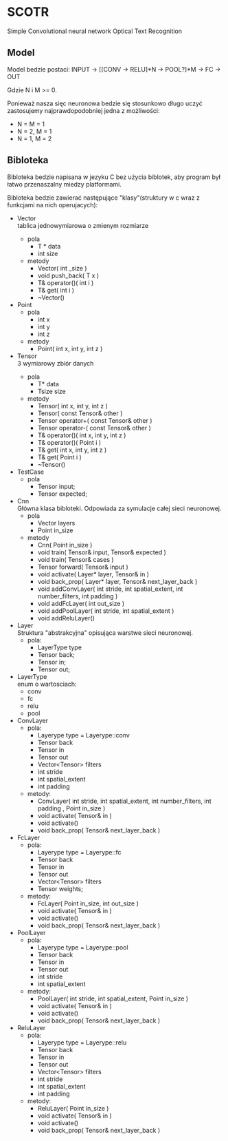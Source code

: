 # SCOTR
Simple Convolutional neural network Optical Text Recognition

## Model

Model bedzie postaci:
INPUT -> [[CONV -> RELU]*N -> POOL?]*M -> FC -> OUT

Gdzie N i M >= 0.

Ponieważ nasza sięc neuronowa bedzie się stosunkowo długo uczyć zastosujemy najprawdopodobniej jedna z możliwości:
* N = M = 1
* N = 2, M = 1
* N = 1, M = 2
    
## Bibloteka

Bibloteka bedzie napisana w jezyku C bez użycia biblotek, aby program był łatwo przenaszalny miedzy platformami.

Bibloteka bedzie zawierać następujące "klasy"(struktury w c wraz z funkcjami na nich operujacych):

* Vector<T>  
tablica jednowymiarowa o zmienym rozmiarze
    * pola
        * T * data
        * int size
    * metody
        * Vector( int _size )
        * void push_back( T x )
        * T& operator()( int i )
        * T& get( int i )
        * ~Vector()
* Point
    * pola
        * int x
        * int y
        * int z
    * metody
        * Point( int x, int y, int z )
* Tensor<T>  
3 wymiarowy zbiór danych
    * pola
        * T* data
        * Tsize size
    * metody
        * Tensor( int x, int y, int z )
        * Tensor( const Tensor& other )
        * Tensor<T> operator+( const Tensor<T>& other )
        * Tensor<T> operator-( const Tensor<T>& other )
        * T& operator()( int x, int y, int z )
        * T& operator()( Point i )
        * T& get( int x, int y, int z )
        * T& get( Point i )
        * ~Tensor()
* TestCase
    * pola
        * Tensor<float> input;
        * Tensor<float> expected;
* Cnn  
Główna klasa bibloteki. Odpowiada za symulacje całej sieci neuronowej.
    * pola
        * Vector<Layer> layers
        * Point in_size
    * metody
        * Cnn( Point in_size )
        * void train( Tensor<float>& input, Tensor<float>& expected )
        * void train( Tensor<TestCase>& cases )
        * Tensor<float> forward( Tensor<float>& input )
        * void activate( Layer* layer, Tensor<float>& in )
        * void back_prop( Layer* layer, Tensor<float>& next_layer_back )
        * void addConvLayer( int stride, int spatial_extent, int number_filters, int padding )
        * void addFcLayer( int out_size )
        * void addPoolLayer( int stride, int spatial_extent )
        * void addReluLayer()
* Layer  
Struktura "abstrakcyjna" opisująca warstwe sieci neuronowej.
    * pola:
        * LayerType type
        * Tensor<float> back;
        * Tensor<float> in;
        * Tensor<float> out;
* LayerType  
enum o wartosciach:
    * conv
    * fc
    * relu
    * pool
* ConvLayer
    * pola:
        * Layerype type = Layerype::conv
        * Tensor<float> back
        * Tensor<float> in
        * Tensor<float> out
        * Vector<Tensor<float>> filters
        * int stride
        * int spatial_extent
        * int padding
    * metody:
        * ConvLayer( int stride, int spatial_extent, int number_filters, int padding , Point in_size )
        * void activate( Tensor<float>& in )
        * void activate()
        * void back_prop( Tensor<float>& next_layer_back )
* FcLayer
    * pola:
        * Layerype type = Layerype::fc
        * Tensor<float> back
        * Tensor<float> in
        * Tensor<float> out
        * Vector<Tensor<float>> filters
        * Tensor<float> weights;
    * metody:
        * FcLayer( Point in_size, int out_size )
        * void activate( Tensor<float>& in )
        * void activate()
        * void back_prop( Tensor<float>& next_layer_back )
* PoolLayer  
    * pola:
        * Layerype type = Layerype::pool
        * Tensor<float> back
        * Tensor<float> in
        * Tensor<float> out
        * int stride
        * int spatial_extent
    * metody:
        * PoolLayer( int stride, int spatial_extent, Point in_size )
        * void activate( Tensor<float>& in )
        * void activate()
        * void back_prop( Tensor<float>& next_layer_back )
* ReluLayer
    * pola:
        * Layerype type = Layerype::relu
        * Tensor<float> back
        * Tensor<float> in
        * Tensor<float> out
        * Vector<Tensor<float>> filters
        * int stride
        * int spatial_extent
        * int padding
    * metody:
        * ReluLayer( Point in_size )
        * void activate( Tensor<float>& in )
        * void activate()
        * void back_prop( Tensor<float>& next_layer_back )
